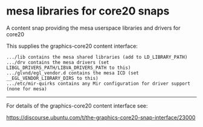 # mesa libraries for core20 snaps

A content snap providing the mesa userspace libraries and drivers for core20

This supplies the graphics-core20 content interface:

    .../lib contains the mesa shared libraries (add to LD_LIBRARY_PATH)
    .../drv contains the mesa drivers (set LIBGL_DRIVERS_PATH/LIBVA_DRIVERS_PATH to this)
    .../glvnd/egl_vendor.d contains the mesa ICD (set __EGL_VENDOR_LIBRARY_DIRS to this)
    .../etc/mir-quirks contains any Mir configuration for driver support (none for mesa)

----

For details of the graphics-core20 content interface see:

https://discourse.ubuntu.com/t/the-graphics-core20-snap-interface/23000
